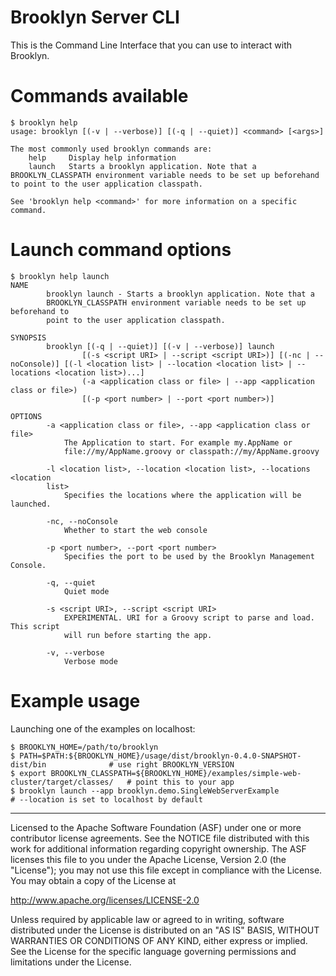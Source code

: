 Brooklyn Server CLI
============

This is the Command Line Interface that you can use to interact with Brooklyn.

Commands available
==================

```
$ brooklyn help
usage: brooklyn [(-v | --verbose)] [(-q | --quiet)] <command> [<args>]

The most commonly used brooklyn commands are:
    help     Display help information
    launch   Starts a brooklyn application. Note that a BROOKLYN_CLASSPATH environment variable needs to be set up beforehand to point to the user application classpath.

See 'brooklyn help <command>' for more information on a specific command.
```

Launch command options
======================

```
$ brooklyn help launch
NAME
        brooklyn launch - Starts a brooklyn application. Note that a
        BROOKLYN_CLASSPATH environment variable needs to be set up beforehand to
        point to the user application classpath.

SYNOPSIS
        brooklyn [(-q | --quiet)] [(-v | --verbose)] launch
                [(-s <script URI> | --script <script URI>)] [(-nc | --noConsole)] [(-l <location list> | --location <location list> | --locations <location list>)...]
                (-a <application class or file> | --app <application class or file>)
                [(-p <port number> | --port <port number>)]

OPTIONS
        -a <application class or file>, --app <application class or file>
            The Application to start. For example my.AppName or
            file://my/AppName.groovy or classpath://my/AppName.groovy

        -l <location list>, --location <location list>, --locations <location
        list>
            Specifies the locations where the application will be launched.

        -nc, --noConsole
            Whether to start the web console

        -p <port number>, --port <port number>
            Specifies the port to be used by the Brooklyn Management Console.

        -q, --quiet
            Quiet mode

        -s <script URI>, --script <script URI>
            EXPERIMENTAL. URI for a Groovy script to parse and load. This script
            will run before starting the app.

        -v, --verbose
            Verbose mode
```

Example usage
=============

Launching one of the examples on localhost:
```
$ BROOKLYN_HOME=/path/to/brooklyn
$ PATH=$PATH:${BROOKLYN_HOME}/usage/dist/brooklyn-0.4.0-SNAPSHOT-dist/bin              # use right BROOKLYN_VERSION
$ export BROOKLYN_CLASSPATH=${BROOKLYN_HOME}/examples/simple-web-cluster/target/classes/   # point this to your app
$ brooklyn launch --app brooklyn.demo.SingleWebServerExample            # --location is set to localhost by default
```

----
Licensed to the Apache Software Foundation (ASF) under one
or more contributor license agreements.  See the NOTICE file
distributed with this work for additional information
regarding copyright ownership.  The ASF licenses this file
to you under the Apache License, Version 2.0 (the
"License"); you may not use this file except in compliance
with the License.  You may obtain a copy of the License at

 http://www.apache.org/licenses/LICENSE-2.0

Unless required by applicable law or agreed to in writing,
software distributed under the License is distributed on an
"AS IS" BASIS, WITHOUT WARRANTIES OR CONDITIONS OF ANY
KIND, either express or implied.  See the License for the
specific language governing permissions and limitations
under the License.
